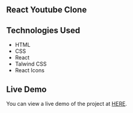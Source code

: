 ## React Youtube Clone


## Technologies Used

-  HTML
-  CSS
-  React
-  Talwind CSS
-  React Icons

## Live Demo

You can view a live demo of the project at [HERE](https://mansisuresh8.github.io/youtube-clone/).
